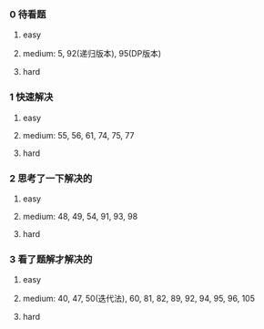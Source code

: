 ### 0 待看题

1. easy

2. medium: 5, 92(递归版本), 95(DP版本)

3. hard

### 1 快速解决

1. easy

2. medium: 55, 56, 61, 74, 75, 77

3. hard

### 2 思考了一下解决的

1. easy

2. medium: 48, 49, 54, 91, 93, 98

3. hard

### 3 看了题解才解决的

1. easy

2. medium:
40, 47, 50(迭代法), 60, 81, 82, 89, 92, 94, 95, 96, 105

3. hard
